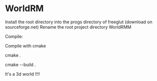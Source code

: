 # WorldRM
Install the root directory into the progs directory of freeglut (download on sourceforge.net)
Rename the root project directory WorldRMM

Compile:

Compile with cmake 

cmake .

cmake --build .


It's a 3d world !!!!
